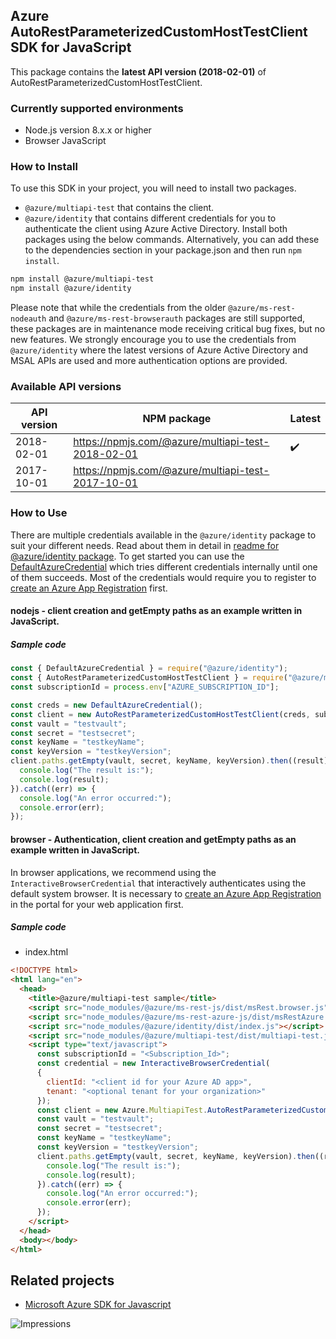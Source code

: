 ## Azure AutoRestParameterizedCustomHostTestClient SDK for JavaScript

This package contains the **latest API version (2018-02-01)** of AutoRestParameterizedCustomHostTestClient.

### Currently supported environments

- Node.js version 8.x.x or higher
- Browser JavaScript

### How to Install

To use this SDK in your project, you will need to install two packages.
- `@azure/multiapi-test` that contains the client.
- `@azure/identity` that contains different credentials for you to authenticate the client using Azure Active Directory.
Install both packages using the below commands.
Alternatively, you can add these to the dependencies section in your package.json and then run `npm install`.
```bash
npm install @azure/multiapi-test
npm install @azure/identity
```
Please note that while the credentials from the older `@azure/ms-rest-nodeauth` and `@azure/ms-rest-browserauth` packages are still supported, these packages are in maintenance mode receiving critical bug fixes, but no new features.
We strongly encourage you to use the credentials from `@azure/identity` where the latest versions of Azure Active Directory and MSAL APIs are used and more authentication options are provided.

### Available API versions

| API version | NPM package | Latest |
| - | - | - |
| 2018-02-01 | https://npmjs.com/@azure/multiapi-test-2018-02-01 | ✔️ |
| 2017-10-01 | https://npmjs.com/@azure/multiapi-test-2017-10-01 |  |

### How to Use

There are multiple credentials available in the `@azure/identity` package to suit your different needs.
Read about them in detail in [readme for @azure/identity package](https://www.npmjs.com/package/@azure/identity).
To get started you can use the [DefaultAzureCredential](https://github.com/Azure/azure-sdk-for-js/blob/master/sdk/identity/identity/README.md#defaultazurecredential) which tries different credentials internally until one of them succeeds.
Most of the credentials would require you to register to [create an Azure App Registration](https://docs.microsoft.com/en-us/azure/active-directory/develop/app-objects-and-service-principals#application-registration) first.
#### nodejs - client creation and getEmpty paths as an example written in JavaScript.

##### Sample code

```typescript
const { DefaultAzureCredential } = require("@azure/identity");
const { AutoRestParameterizedCustomHostTestClient } = require("@azure/multiapi-test");
const subscriptionId = process.env["AZURE_SUBSCRIPTION_ID"];

const creds = new DefaultAzureCredential();
const client = new AutoRestParameterizedCustomHostTestClient(creds, subscriptionId);
const vault = "testvault";
const secret = "testsecret";
const keyName = "testkeyName";
const keyVersion = "testkeyVersion";
client.paths.getEmpty(vault, secret, keyName, keyVersion).then((result) => {
  console.log("The result is:");
  console.log(result);
}).catch((err) => {
  console.log("An error occurred:");
  console.error(err);
});
```

#### browser - Authentication, client creation and getEmpty paths as an example written in JavaScript.

In browser applications, we recommend using the `InteractiveBrowserCredential` that interactively authenticates using the default system browser.
It is necessary to [create an Azure App Registration](https://docs.microsoft.com/azure/active-directory/develop/scenario-spa-app-registration) in the portal for your web application first.

##### Sample code

- index.html

```html
<!DOCTYPE html>
<html lang="en">
  <head>
    <title>@azure/multiapi-test sample</title>
    <script src="node_modules/@azure/ms-rest-js/dist/msRest.browser.js"></script>
    <script src="node_modules/@azure/ms-rest-azure-js/dist/msRestAzure.js"></script>
    <script src="node_modules/@azure/identity/dist/index.js"></script>
    <script src="node_modules/@azure/multiapi-test/dist/multiapi-test.js"></script>
    <script type="text/javascript">
      const subscriptionId = "<Subscription_Id>";
      const credential = new InteractiveBrowserCredential(
      {
        clientId: "<client id for your Azure AD app>",
        tenant: "<optional tenant for your organization>"
      });
      const client = new Azure.MultiapiTest.AutoRestParameterizedCustomHostTestClient(res.creds, subscriptionId);
      const vault = "testvault";
      const secret = "testsecret";
      const keyName = "testkeyName";
      const keyVersion = "testkeyVersion";
      client.paths.getEmpty(vault, secret, keyName, keyVersion).then((result) => {
        console.log("The result is:");
        console.log(result);
      }).catch((err) => {
        console.log("An error occurred:");
        console.error(err);
      });
    </script>
  </head>
  <body></body>
</html>
```

## Related projects

- [Microsoft Azure SDK for Javascript](https://github.com/Azure/azure-sdk-for-js)

![Impressions](https://azure-sdk-impressions.azurewebsites.net/api/impressions/azure-sdk-for-js/sdk/README.png)
